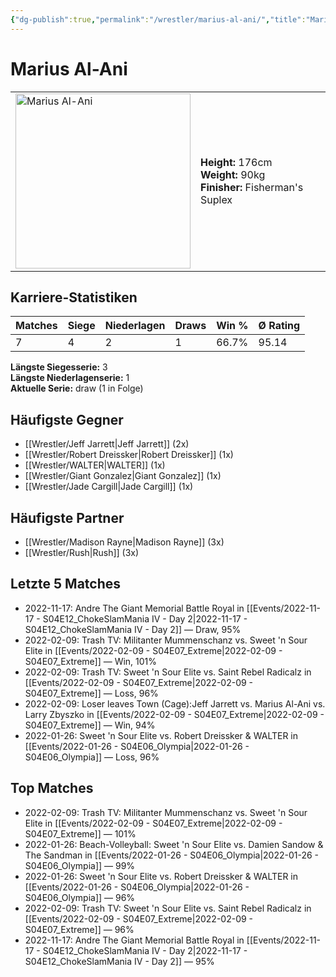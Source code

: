 ```yaml
---
{"dg-publish":true,"permalink":"/wrestler/marius-al-ani/","title":"Marius Al-Ani","tags":["wrestler"],"noteIcon":""}
---
```



# Marius Al-Ani

<table>
        <tr>
        <td><img src="https://github.com/CptSpaulding1980/choke-slam-wrestling/releases/download/images/Marius_Al-Ani.png" width="280" alt="Marius Al-Ani"></td>
        <td>
        <b>Height:</b> 176cm<br>
        <b>Weight:</b> 90kg<br>
        <b>Finisher:</b> Fisherman's Suplex<br>
        </td>
        </tr>
        </table>
        

## Karriere-Statistiken

| Matches | Siege | Niederlagen | Draws | Win % | Ø Rating |
|---------|-------|-------------|-------|-------|-----------|
| 7 | 4 | 2 | 1 | 66.7% | 95.14 |

**Längste Siegesserie:** 3<br>**Längste Niederlagenserie:** 1<br>**Aktuelle Serie:** draw (1 in Folge)


## Häufigste Gegner
- [[Wrestler/Jeff Jarrett\|Jeff Jarrett]] (2x)
- [[Wrestler/Robert Dreissker\|Robert Dreissker]] (1x)
- [[Wrestler/WALTER\|WALTER]] (1x)
- [[Wrestler/Giant Gonzalez\|Giant Gonzalez]] (1x)
- [[Wrestler/Jade Cargill\|Jade Cargill]] (1x)

## Häufigste Partner
- [[Wrestler/Madison Rayne\|Madison Rayne]] (3x)
- [[Wrestler/Rush\|Rush]] (3x)

## Letzte 5 Matches
- 2022-11-17: Andre The Giant Memorial Battle Royal in [[Events/2022-11-17 - S04E12_ChokeSlamMania IV - Day 2\|2022-11-17 - S04E12_ChokeSlamMania IV - Day 2]] — Draw, 95%
- 2022-02-09: Trash TV: Militanter Mummenschanz vs. Sweet 'n Sour Elite in [[Events/2022-02-09 - S04E07_Extreme\|2022-02-09 - S04E07_Extreme]] — Win, 101%
- 2022-02-09: Trash TV: Sweet 'n Sour Elite vs. Saint Rebel Radicalz in [[Events/2022-02-09 - S04E07_Extreme\|2022-02-09 - S04E07_Extreme]] — Loss, 96%
- 2022-02-09: Loser leaves Town (Cage):Jeff Jarrett vs. Marius Al-Ani vs. Larry Zbyszko in [[Events/2022-02-09 - S04E07_Extreme\|2022-02-09 - S04E07_Extreme]] — Win, 94%
- 2022-01-26: Sweet 'n Sour Elite vs. Robert Dreissker & WALTER in [[Events/2022-01-26 - S04E06_Olympia\|2022-01-26 - S04E06_Olympia]] — Loss, 96%

## Top Matches
- 2022-02-09: Trash TV: Militanter Mummenschanz vs. Sweet 'n Sour Elite in [[Events/2022-02-09 - S04E07_Extreme\|2022-02-09 - S04E07_Extreme]] — 101%
- 2022-01-26: Beach-Volleyball: Sweet 'n Sour Elite vs. Damien Sandow & The Sandman in [[Events/2022-01-26 - S04E06_Olympia\|2022-01-26 - S04E06_Olympia]] — 99%
- 2022-01-26: Sweet 'n Sour Elite vs. Robert Dreissker & WALTER in [[Events/2022-01-26 - S04E06_Olympia\|2022-01-26 - S04E06_Olympia]] — 96%
- 2022-02-09: Trash TV: Sweet 'n Sour Elite vs. Saint Rebel Radicalz in [[Events/2022-02-09 - S04E07_Extreme\|2022-02-09 - S04E07_Extreme]] — 96%
- 2022-11-17: Andre The Giant Memorial Battle Royal in [[Events/2022-11-17 - S04E12_ChokeSlamMania IV - Day 2\|2022-11-17 - S04E12_ChokeSlamMania IV - Day 2]] — 95%
